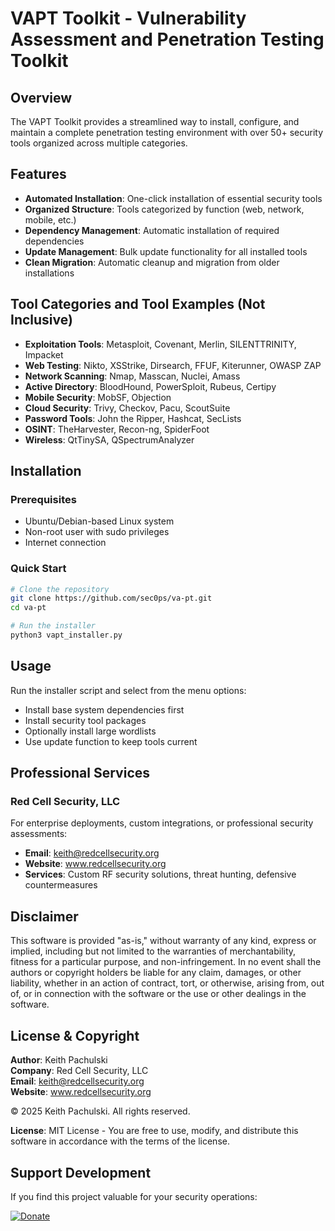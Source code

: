 # VAPT Toolkit - Vulnerability Assessment and Penetration Testing Toolkit

## Overview

The VAPT Toolkit provides a streamlined way to install, configure, and maintain a complete penetration testing environment with over 50+ security tools organized across multiple categories.

## Features

- **Automated Installation**: One-click installation of essential security tools
- **Organized Structure**: Tools categorized by function (web, network, mobile, etc.)
- **Dependency Management**: Automatic installation of required dependencies
- **Update Management**: Bulk update functionality for all installed tools
- **Clean Migration**: Automatic cleanup and migration from older installations

## Tool Categories and Tool Examples (Not Inclusive)

- **Exploitation Tools**: Metasploit, Covenant, Merlin, SILENTTRINITY, Impacket
- **Web Testing**: Nikto, XSStrike, Dirsearch, FFUF, Kiterunner, OWASP ZAP
- **Network Scanning**: Nmap, Masscan, Nuclei, Amass
- **Active Directory**: BloodHound, PowerSploit, Rubeus, Certipy
- **Mobile Security**: MobSF, Objection
- **Cloud Security**: Trivy, Checkov, Pacu, ScoutSuite
- **Password Tools**: John the Ripper, Hashcat, SecLists
- **OSINT**: TheHarvester, Recon-ng, SpiderFoot
- **Wireless**: QtTinySA, QSpectrumAnalyzer

## Installation

### Prerequisites
- Ubuntu/Debian-based Linux system
- Non-root user with sudo privileges
- Internet connection

### Quick Start
```bash
# Clone the repository
git clone https://github.com/sec0ps/va-pt.git
cd va-pt

# Run the installer
python3 vapt_installer.py
```

## Usage

Run the installer script and select from the menu options:
- Install base system dependencies first
- Install security tool packages
- Optionally install large wordlists
- Use update function to keep tools current

## Professional Services

### Red Cell Security, LLC
For enterprise deployments, custom integrations, or professional security assessments:

- **Email**: keith@redcellsecurity.org
- **Website**: www.redcellsecurity.org
- **Services**: Custom RF security solutions, threat hunting, defensive countermeasures

## Disclaimer

This software is provided "as-is," without warranty of any kind, express or implied, including but not limited to the warranties of merchantability, fitness for a particular purpose, and non-infringement. In no event shall the authors or copyright holders be liable for any claim, damages, or other liability, whether in an action of contract, tort, or otherwise, arising from, out of, or in connection with the software or the use or other dealings in the software.

## License & Copyright

**Author**: Keith Pachulski  
**Company**: Red Cell Security, LLC  
**Email**: keith@redcellsecurity.org  
**Website**: www.redcellsecurity.org  

© 2025 Keith Pachulski. All rights reserved.

**License**: MIT License - You are free to use, modify, and distribute this software in accordance with the terms of the license.

## Support Development

If you find this project valuable for your security operations:

[![Donate](https://img.shields.io/badge/Donate-PayPal-blue.svg)](https://paypal.me/sec0ps)
